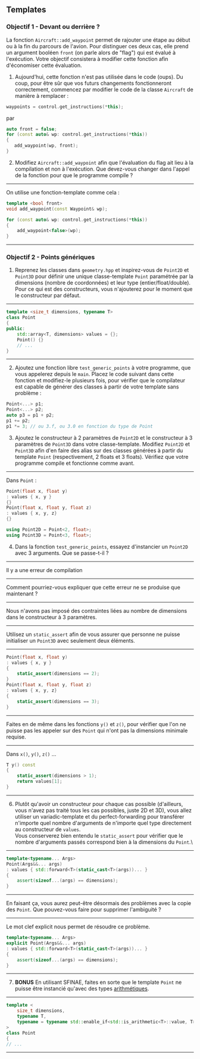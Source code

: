 ## Templates

### Objectif 1 - Devant ou derrière ? 

La fonction `Aircraft::add_waypoint` permet de rajouter une étape au début ou à la fin du parcours de l'avion.
Pour distinguer ces deux cas, elle prend un argument booléen `front` (on parle alors de "flag") qui est évalué à l'exécution.
Votre objectif consistera à modifier cette fonction afin d'économiser cette évaluation.  

1. Aujourd'hui, cette fonction n'est pas utilisée dans le code (oups).
Du coup, pour être sûr que vos futurs changements fonctionneront correctement, commencez par modifier le code de la classe `Aircraft` de manière à remplacer :
```cpp
waypoints = control.get_instructions(*this);
```
par
```cpp
auto front = false;
for (const auto& wp: control.get_instructions(*this))
{
   add_waypoint(wp, front);
}
```

2. Modifiez `Aircraft::add_waypoint` afin que l'évaluation du flag ait lieu à la compilation et non à l'exécution.
Que devez-vous changer dans l'appel de la fonction pour que le programme compile ?

---

On utilise une fonction-template comme cela :

```cpp
template <bool front>
void add_waypoint(const Waypoint& wp);
```

```cpp
for (const auto& wp: control.get_instructions(*this))
{
    add_waypoint<false>(wp);
}
```

---

### Objectif 2 - Points génériques

1. Reprenez les classes dans `geometry.hpp` et inspirez-vous de `Point2D` et `Point3D` pour définir une unique classe-template `Point` paramétrée par la dimensions (nombre de coordonnées) et leur type (entier/float/double).
Pour ce qui est des constructeurs, vous n'ajouterez pour le moment que le constructeur par défaut.

---

```cpp
template <size_t dimensions, typename T>
class Point
{
public:
    std::array<T, dimensions> values = {};
    Point() {}
    // ...
}
```

---

2. Ajoutez une fonction libre `test_generic_points` à votre programme, que vous appelerez depuis le `main`. 
Placez le code suivant dans cette fonction et modifiez-le plusieurs fois, pour vérifier que le compilateur est capable de générer des classes à partir de votre template sans problème :
```cpp
Point<...> p1;
Point<...> p2;
auto p3 = p1 + p2;
p1 += p2;
p1 *= 3; // ou 3.f, ou 3.0 en fonction du type de Point
```

3. Ajoutez le constructeur à 2 paramètres de `Point2D` et le constructeur à 3 paramètres de `Point3D` dans votre classe-template.
Modifiez `Point2D` et `Point3D` afin d'en faire des alias sur des classes générées à partir du template `Point` (respectivement, 2 floats et 3 floats).
Vérifiez que votre programme compile et fonctionne comme avant.

---

Dans `Point` :

```cpp
Point(float x, float y)
: values { x, y }
{}
Point(float x, float y, float z)
: values { x, y, z}
{}
```

```cpp
using Point2D = Point<2, float>;
using Point3D = Point<3, float>;
```

4. Dans la fonction `test_generic_points`, essayez d'instancier un `Point2D` avec 3 arguments.
Que se passe-t-il ?

---

Il y a une erreur de compilation

---

Comment pourriez-vous expliquer que cette erreur ne se produise que maintenant ?

---

Nous n'avons pas imposé des contraintes liées au nombre de dimensions dans le constructeur à 3 paramètres. 

---

Utilisez un `static_assert` afin de vous assurer que personne ne puisse initialiser un `Point3D` avec seulement deux éléments.

---

```cpp
Point(float x, float y)
: values { x, y }
{
    static_assert(dimensions == 2);
}
Point(float x, float y, float z)
: values { x, y, z}
{
    static_assert(dimensions == 3);
}
```

---

Faites en de même dans les fonctions `y()` et `z()`, pour vérifier que l'on ne puisse pas les appeler sur des `Point` qui n'ont pas la dimensions minimale requise.

---

Dans `x()`, `y()`, `z()` ...

```cpp
T y() const
{
    static_assert(dimensions > 1);
    return values[1];
}
```

---

6. Plutôt qu'avoir un constructeur pour chaque cas possible (d'ailleurs, vous n'avez pas traité tous les cas possibles, juste 2D et 3D), vous allez utiliser un variadic-template et du perfect-forwarding pour transférer n'importe quel nombre d'arguments de n'importe quel type directement au constructeur de `values`.  
Vous conserverez bien entendu le `static_assert` pour vérifier que le nombre d'arguments passés correspond bien à la dimensions du `Point`.\

---

```cpp
template<typename... Args>
Point(Args&&... args)
: values { std::forward<T>(static_cast<T>(args))... }
{
    assert(sizeof...(args) == dimensions);
}
```

---

En faisant ça, vous aurez peut-être désormais des problèmes avec la copie des `Point`.
Que pouvez-vous faire pour supprimer l'ambiguité ?

---

Le mot clef explicit nous permet de résoudre ce problème.

```cpp
template<typename... Args>
explicit Point(Args&&... args)
: values { std::forward<T>(static_cast<T>(args))... }
{
    assert(sizeof...(args) == dimensions);
}
```

---

7. **BONUS** En utilisant SFINAE, faites en sorte que le template `Point` ne puisse être instancié qu'avec des types [arithmétiques](https://en.cppreference.com/w/cpp/types/is_arithmetic).

---

```cpp
template <
    size_t dimensions,
    typename T,
    typename = typename std::enable_if<std::is_arithmetic<T>::value, T>::type
>
class Point
{
// ...
```

---
